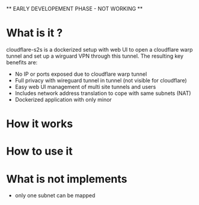 
** EARLY DEVELOPEMENT PHASE - NOT WORKING **

# What is it ?

cloudflare-s2s is a dockerized setup with web UI to open a cloudflare warp 
tunnel and set up a wirguard VPN through this tunnel. 
The resulting key benefits are:

* No IP or ports exposed due to cloudflare warp tunnel
* Full privacy with wireguard tunnel in tunnel (not visible for cloudflare)
* Easy web UI management of multi site tunnels and users 
* Includes network address translation to cope with same subnets (NAT)
* Dockerized application with only minor 

# How it works 

# How to use it


# What is not implements

* only one subnet can be mapped


